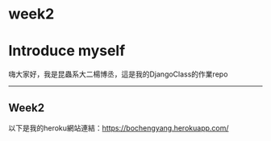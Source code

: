 # week2
# Introduce myself

嗨大家好，我是昆蟲系大二楊博丞，這是我的DjangoClass的作業repo

---
## Week2

以下是我的heroku網站連結：https://bochengyang.herokuapp.com/
